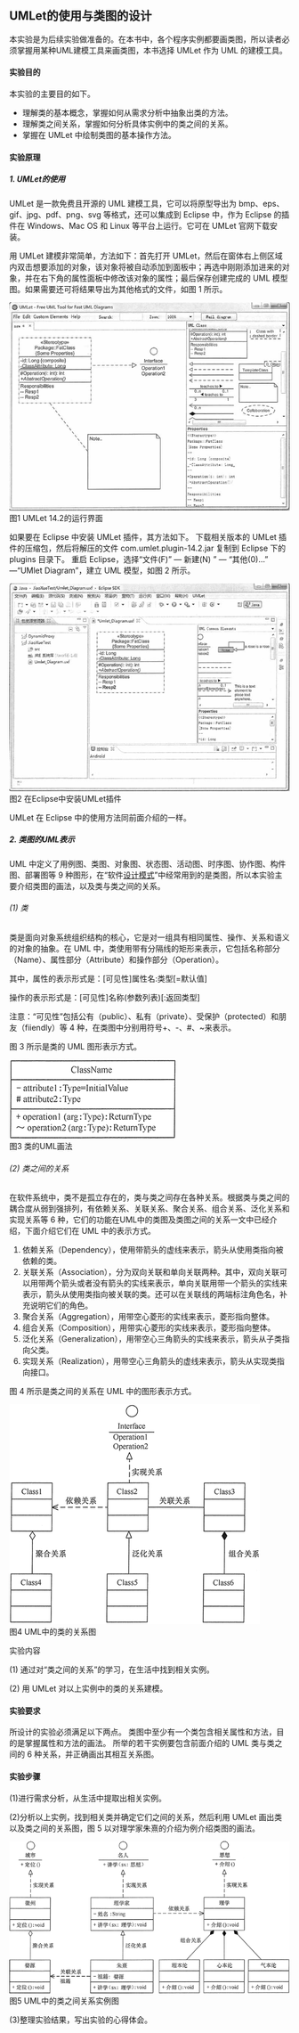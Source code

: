 ## UMLet的使用与类图的设计
本实验是为后续实验做准备的。在本书中，各个程序实例都要画类图，所以读者必须掌握用某种UML建模工具来画类图，本书选择 UMLet 作为 UML 的建模工具。
#### 实验目的

本实验的主要目的如下。
* 理解类的基本概念，掌握如何从需求分析中抽象出类的方法。
* 理解类之间关系，掌握如何分析具体实例中的类之间的关系。
* 掌握在 UMLet 中绘制类图的基本操作方法。
#### 实验原理

##### 1. UMLet的使用

UMLet 是一款免费且开源的 UML 建模工具，它可以将原型导出为 bmp、eps、gif、jpg、pdf、png、svg 等格式，还可以集成到 Eclipse 中，作为 Eclipse 的插件在 Windows、Mac OS 和 Linux 等平台上运行。它可在 UMLet 官网下载安装。

用 UMLet 建模非常简单，方法如下：首先打开 UMLet，然后在窗体右上侧区域内双击想要添加的对象，该对象将被自动添加到面板中；再选中刚刚添加进来的对象，并在右下角的属性面板中修改该对象的属性；最后保存创建完成的 UML 模型图。如果需要还可将结果导出为其他格式的文件，如图 1 所示。

![3-1Q119161044c4](../uploads/25bfdb7a8f2e9ba182370fdef8bf642e/3-1Q119161044c4.jpg)  
图1 UMLet 14.2的运行界面

如果要在 Eclipse 中安装 UMLet 插件，其方法如下。
下载相关版本的 UMLet 插件的压缩包，然后将解压的文件 com.umlet.plugin-14.2.jar 复制到 Eclipse 下的 plugins 目录下。
重启 Eclipse，选择“文件(F)” — 新建(N) ” — “其他(0)…” —“UMlet Diagram”，建立 UML 模型，如图 2 所示。

![3-1Q119161112638](../uploads/29f0d037b7105c8e0afe52a93f7be96b/3-1Q119161112638.jpg)  
图2 在Eclipse中安装UMLet插件

UMLet 在 Eclipse 中的使用方法同前面介绍的一样。
##### 2. 类图的UML表示

UML 中定义了用例图、类图、对象图、状态图、活动图、时序图、协作图、构件图、部署图等 9 种图形，在“软件[设计模式](https://gitlab.com/superxzl/way-api/wikis/设计模式/设计模式)”中经常用到的是类图，所以本实验主要介绍类图的画法，以及类与类之间的关系。
###### (1) 类

类是面向对象系统组织结构的核心，它是对一组具有相同属性、操作、关系和语义的对象的抽象。在 UML 中，类使用带有分隔线的矩形来表示，它包括名称部分（Name）、属性部分（Attribute）和操作部分（Operation）。

其中，属性的表示形式是：[可见性]属性名:类型[=默认值]

操作的表示形式是：[可见性]名称(参数列表)[:返回类型]

注意：“可见性”包括公有（public）、私有（private）、受保护（protected）和朋友（fiiendly）等 4 种，在类图中分别用符号+、-、#、~来表示。

图 3 所示是类的 UML 图形表示方式。

![3-1Q119161139429](../uploads/5ed666822df40d59c567aa5e3689976f/3-1Q119161139429.gif)  
图3 类的UML画法
###### (2) 类之间的关系

在软件系统中，类不是孤立存在的，类与类之间存在各种关系。根据类与类之间的耦合度从弱到强排列，有依赖关系、关联关系、聚合关系、组合关系、泛化关系和实现关系等 6 种，它们的功能在UML中的类图及类图之间的关系一文中已经介绍，下面介绍它们在 UML 中的表示方式。
1. 依赖关系（Dependency），使用带箭头的虚线来表示，箭头从使用类指向被依赖的类。
2. 关联关系（Association），分为双向关联和单向关联两种。其中，双向关联可以用带两个箭头或者没有箭头的实线来表示，单向关联用带一个箭头的实线来表示，箭头从使用类指向被关联的类。还可以在关联线的两端标注角色名，补充说明它们的角色。
3. 聚合关系（Aggregation），用带空心菱形的实线来表示，菱形指向整体。
4. 组合关系（Composition），用带实心菱形的实线来表示，菱形指向整体。
5. 泛化关系（Generalization），用带空心三角箭头的实线来表示，箭头从子类指向父类。
6. 实现关系（Realization），用带空心三角箭头的虚线来表示，箭头从实现类指向接口。

图 4 所示是类之间的关系在 UML 中的图形表示方式。

![3-1Q119161203241](../uploads/7c288ff610978fe0fde5ff0c62c6d145/3-1Q119161203241.gif)  
图4 UML中的类的关系图

实验内容

(1) 通过对“类之间的关系”的学习，在生活中找到相关实例。

(2) 用 UMLet 对以上实例中的类的关系建模。
#### 实验要求

所设计的实验必须满足以下两点。
类图中至少有一个类包含相关属性和方法，目的是掌握属性和方法的画法。
所举的若干实例要包含前面介绍的 UML 类与类之间的 6 种关系，并正确画出其相互关系图。
#### 实验步骤

(1)进行需求分析，从生活中提取出相关实例。

(2)分析以上实例，找到相关类并确定它们之间的关系，然后利用 UMLet 画出类以及类之间的关系图，图 5 以对理学家朱熹的介绍为例介绍类图的画法。

![3-1Q11916122cV](../uploads/08f0b4a7f3fdb2f3d24758534ce4908f/3-1Q11916122cV.gif)  
图5 UML中的类之间关系实例图

(3)整理实验结果，写出实验的心得体会。